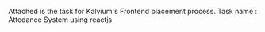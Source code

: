 Attached is the task for Kalvium's Frontend placement process.
Task name : Attedance System using reactjs

